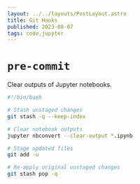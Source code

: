 ```yaml
---
layout: ../../layouts/PostLayout.astro
title: Git Hooks
published: 2023-08-07
tags: code,jupyter
---
```


# `pre-commit`

Clear outputs of Jupyter notebooks.

```bash
#!/bin/bash

# Stash unstaged changes
git stash -q --keep-index

# Clear notebook outputs
jupyter nbconvert --clear-output *.ipynb

# Stage updated files
git add -u

# Re-apply original unstaged changes
git stash pop -q
```